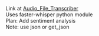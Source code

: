 Link at [Audio_File_Transcriber](https://66nihaal44.github.io/Audio_File_Transcriber/index)<br>
Uses faster-whisper python module<br>
Plan: Add sentiment analysis<br>
Note: use json or get_json
